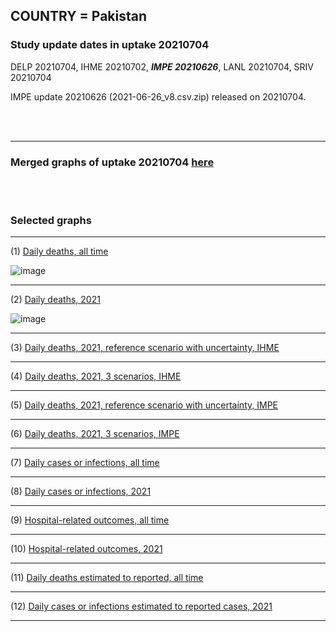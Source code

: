 ## COUNTRY = Pakistan 

### Study update dates in uptake 20210704

DELP 20210704, IHME 20210702, **_IMPE 20210626_**, LANL 20210704, SRIV 20210704

IMPE update 20210626 (2021-06-26_v8.csv.zip) released on 20210704.


<br/><br/>
****

### Merged graphs of uptake 20210704 [here](https://github.com/pourmalek/covir2/blob/main/ADAPTATIONS_EXAMPLES/Pakistan_20210704/graphs%20merged%2020210704.pdf)
    
<br/><br/>


### Selected graphs

****

(1) [Daily deaths, all time](https://github.com/pourmalek/covir2/blob/main/ADAPTATIONS_EXAMPLES/Pakistan_20210704/20210704/output/merge/graph%2011%20COVID-19%20daily%20deaths%2C%20Pakistan%2C%20reference%20scenarios%2C%20all%20time.pdf)

![image](https://user-images.githubusercontent.com/30849720/124691776-41c53700-de91-11eb-98d0-237ce4e6b02c.png)

****

(2) [Daily deaths, 2021](https://github.com/pourmalek/covir2/blob/main/ADAPTATIONS_EXAMPLES/Pakistan_20210704/20210704/output/merge/graph%2012%20COVID-19%20daily%20deaths%2C%20Pakistan%2C%20reference%20scenarios.pdf)

![image](https://user-images.githubusercontent.com/30849720/124691833-5e616f00-de91-11eb-9694-538e6c7bee9f.png)

****

(3) [Daily deaths, 2021, reference scenario with uncertainty, IHME]()


****

(4) [Daily deaths, 2021, 3 scenarios, IHME]()


****

(5) [Daily deaths, 2021, reference scenario with uncertainty, IMPE]()


****

(6) [Daily deaths, 2021, 3 scenarios, IMPE]()


****

(7) [Daily cases or infections, all time]()

  
****

(8) [Daily cases or infections, 2021]()

  
****

(9) [Hospital-related outcomes, all time]()


****

(10) [Hospital-related outcomes, 2021]()


****

(11) [Daily deaths estimated to reported, all time]()

  
****

(12) [Daily cases or infections estimated to reported cases, 2021]() 

  
****

